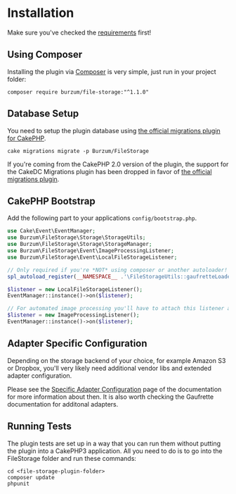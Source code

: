 Installation
============

Make sure you've checked the [requirements](Requirements.md) first!

Using Composer
--------------

Installing the plugin via [Composer](https://getcomposer.org/) is very simple, just run in your project folder:

```
composer require burzum/file-storage:"^1.1.0"
```

Database Setup
--------------

You need to setup the plugin database using [the official migrations plugin for CakePHP](https://github.com/cakephp/migrations).

```
cake migrations migrate -p Burzum/FileStorage
```

If you're coming from the CakePHP 2.0 version of the plugin, the support for the CakeDC Migrations plugin has been dropped in favor of [the official migrations plugin](https://github.com/cakephp/migrations).

CakePHP Bootstrap
-----------------

Add the following part to your applications ```config/bootstrap.php```.

```php
use Cake\Event\EventManager;
use Burzum\FileStorage\Storage\StorageUtils;
use Burzum\FileStorage\Storage\StorageManager;
use Burzum\FileStorage\Event\ImageProcessingListener;
use Burzum\FileStorage\Event\LocalFileStorageListener;

// Only required if you're *NOT* using composer or another autoloader!
spl_autoload_register(__NAMESPACE__ .'\FileStorageUtils::gaufretteLoader');

$listener = new LocalFileStorageListener();
EventManager::instance()->on($listener);

// For automated image processing you'll have to attach this listener as well
$listener = new ImageProcessingListener();
EventManager::instance()->on($listener);
```

Adapter Specific Configuration
------------------------------

Depending on the storage backend of your choice, for example Amazon S3 or Dropbox, you'll very likely need additional vendor libs and extended adapter configuration.

Please see the [Specific Adapter Configuration](Specific-Adapter-Configurations.md) page of the documentation for more information about then. It is also worth checking the Gaufrette documentation for additonal adapters.

Running Tests
-------------

The plugin tests are set up in a way that you can run them without putting the plugin into a CakePHP3 application. All you need to do is to go into the FileStorage folder and run these commands:

```
cd <file-storage-plugin-folder>
composer update
phpunit
```
